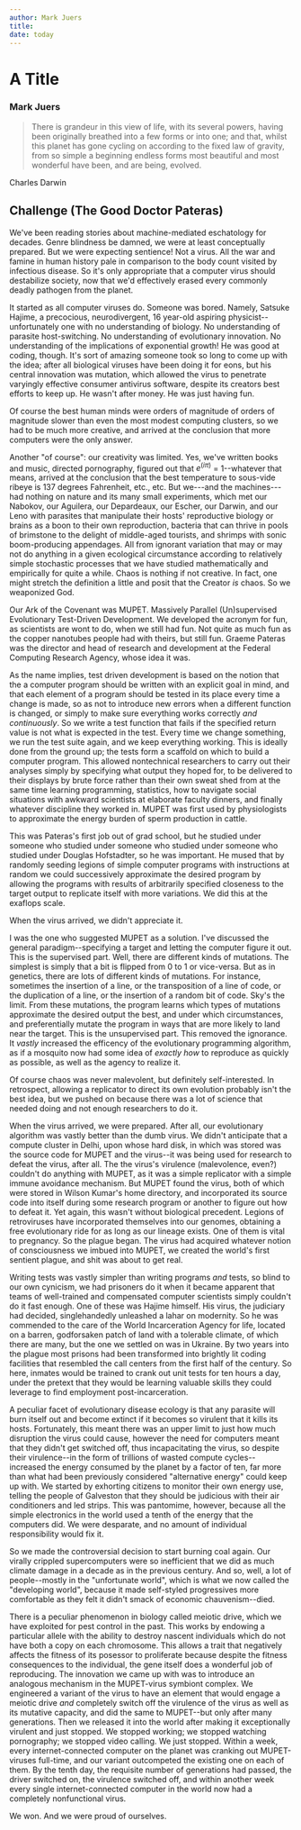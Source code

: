 ```yaml
---
author: Mark Juers
title: 
date: today
---
```


# A Title
### Mark Juers


> There is grandeur in this view of life,
> with its several powers,
> having been originally breathed
> into a few forms or into one;
> and that, whilst this planet has gone cycling on
> according to the fixed law of gravity,
> from so simple a beginning
> endless forms most beautiful and most wonderful
> have been, and are being, evolved.

Charles Darwin

## Challenge (The Good Doctor Pateras)

We've been reading stories about machine-mediated eschatology for decades.
Genre blindness be damned, we were at least conceptually prepared.
But we were expecting sentience! Not a virus.
All the war and famine in human history pale in comparison to the body count
visited by infectious disease.
So it's only appropriate that a computer virus should destabilize society, now
that we'd effectively erased every commonly deadly pathogen from the planet.

It started as all computer viruses do. Someone was bored.
Namely, Satsuke Hajime, a precocious, neurodivergent, 16 year-old aspiring physicist--
unfortunately one with no understanding of biology.
No understanding of parasite host-switching. No understanding of evolutionary
innovation. No understanding of the implications of exponential growth!
He was good at coding, though.
It's sort of amazing someone took so long to come up with the idea; after all
biological viruses have been doing it for eons, but his central innovation was
mutation, which allowed the virus to penetrate varyingly effective consumer antivirus software,
despite its creators best efforts to keep up.
He wasn't after money. He was just having fun.

Of course the best human minds were orders of magnitude of orders of magnitude slower
than even the most modest computing clusters, so we had to be much more creative,
and arrived at the conclusion that more computers were the only answer.

Another "of course": our creativity was limited.
Yes, we've written books and music, directed pornography,
figured out that $e^(i \pi)$ = 1--whatever that means,
arrived at the conclusion that the best temperature to sous-vide ribeye is 137 degrees Fahrenheit, etc., etc.
But we---and the machines---had nothing on nature and its many small experiments,
which met our Nabokov, our Aguilera, our Depardeaux, our Escher, our Darwin, and our Leno
with parasites that manipulate their hosts' reproductive
biology or brains as a boon to their own reproduction,
bacteria that can thrive in pools of brimstone to the delight of middle-aged tourists,
and shrimps with sonic boom-producing appendages.
All from ignorant variation that may or may not do anything in a given ecological circumstance according to relatively
simple stochastic processes that we have studied mathematically and empirically for quite a while.
Chaos is nothing if not creative.
In fact, one might stretch the definition a little and posit that the Creator *is* chaos.
So we weaponized God.

Our Ark of the Covenant was MUPET.
Massively Parallel (Un)supervised Evolutionary Test-Driven Development.
We developed the acronym for fun, as scientists are wont to do, when we still had fun.
Not quite as much fun as the copper nanotubes people had with theirs, but still fun.
Graeme Pateras was the director and head of research and development at the Federal Computing Research Agency,
whose idea it was.

As the name implies, test driven development is based on the notion that the
a computer program should be written with an explicit goal in mind, and that
each element of a program should be tested in its place every time a change is made,
so as not to introduce new errors when a different function is changed,
or simply to make sure everything works correctly *and continuously*.
So we write a test function that fails if the specified return value is not
what is expected in the test.
Every time we change something, we run the test suite again, and we keep everything working.
This is ideally done from the ground up; the tests form a scaffold on which to
build a computer program.
This allowed nontechnical researchers to carry out their analyses simply by
specifying what output they hoped for, to be delivered to their displays by brute
force rather than their own sweat shed from at the same time learning programming,
statistics, how to navigate social situations with awkward scientists at elaborate
faculty dinners, and finally whatever discipline they worked in. MUPET was first used by
physiologists to approximate the energy burden of sperm production in cattle.

This was Pateras's first job out of grad school, but he studied under someone who
studied under someone who studied under someone who studied under Douglas Hofstadter, so he was important.
He mused that by randomly seeding legions of simple computer programs with instructions at random
we could successively approximate the desired program by allowing the programs
with results of arbitrarily specified closeness to the target output
to replicate itself with more variations.
We did this at the exaflops scale.

When the virus arrived, we didn't appreciate it.

I was the one who suggested MUPET as a solution.
I've discussed the general paradigm--specifying a target and letting the computer
figure it out. This is the supervised part.
Well, there are different kinds of mutations.
The simplest is simply that a bit is flipped from 0 to 1 or vice-versa.
But as in genetics, there are lots of different kinds of mutations.
For instance, sometimes the insertion of a line, or the transposition of a line of code,
or the duplication of a line, or the insertion of a random bit of code.
Sky's the limit.
From these mutations, the program learns which types of mutations approximate the desired output the best,
and under which circumstances, and preferentially mutate the program in ways that
are more likely to land near the target. This is the unsupervised part.
This removed the ignorance.
It *vastly* increased the efficency of the evolutionary programming algorithm,
as if a mosquito now had some idea of *exactly how* to reproduce as quickly as
possible, as well as the agency to realize it.

Of course chaos was never malevolent, but definitely self-interested.
In retrospect, allowing a replicator to direct its own evolution probably isn't the best
idea,
but we pushed on because there was a lot of science that needed doing and not enough researchers to do it.

When the virus arrived, we were prepared. After all, our evolutionary algorithm
was vastly better than the dumb virus.
We didn't anticipate that a compute cluster in Delhi, upon whose
hard disk, in which was stored was the source code for MUPET and the virus--it was being used for
research to defeat the virus, after all.
The the virus's virulence (malevolence, even?) couldn't do anything with MUPET,
as it was a simple replicator with a simple immune avoidance mechanism.
But MUPET found the virus, both of which were stored in Wilson Kumar's home directory,
and incorporated its source code into itself during some research program or another
to figure out how to defeat it.
Yet again, this wasn't without biological precedent.
Legions of retroviruses have incorporated themselves into our genomes,
obtaining a free evolutionary ride
for as long as our lineage exists. One of them is vital to pregnancy.
So the plague began. The virus had acquired whatever notion of consciousness
we imbued into MUPET, we created the world's first sentient plague,
and shit was about to get real.

Writing tests was vastly simpler than writing programs *and* tests,
so blind to our own cynicism, we had prisoners do it when it became apparent
that teams of well-trained and compensated computer scientists simply couldn't
do it fast enough.
One of these was Hajime himself. His virus, the judiciary had decided,
singlehandedly unleashed a lahar on modernity.
So he was commended to the care of the World Incarceration Agency for life, located on
a barren, godforsaken patch of land with a tolerable climate,
of which there are many, but the one we settled on was in Ukraine.
By two years into the plague most prisons had been transformed into brightly lit
coding facilities that resembled the call centers from the first half of the century.
So here, inmates would be trained to crank out unit tests for ten hours a day,
under the pretext that they would be learning valuable skills they could
leverage to find employment post-incarceration.

A peculiar facet of evolutionary disease ecology is that any parasite will burn
itself out and become extinct if it becomes so virulent that it kills its hosts.
Fortunately, this meant there was an upper limit to just how much disruption the
virus could cause, however the need for computers meant that they didn't get switched off,
thus incapacitating the virus, so despite their virulence--in the form of trillions of wasted compute cycles--
increased the energy consumed by the planet by a factor of ten, far more than what had been
previously considered "alternative energy" could keep up with.
We started by exhorting citizens to monitor their own energy use,
telling the people of Galveston that they should be judicious with their air
conditioners and led strips.
This was pantomime, however, because all the simple electronics in the world
used a tenth of the energy that the computers did.
We were desparate, and no amount of individual responsibility would fix it.

So we made the controversial decision to start burning coal again.
Our virally crippled supercomputers were so inefficient that we did as much climate damage
in a decade as in the previous century.
And so, well, a lot of people--mostly in the "unfortunate world", which is what
we now called the "developing world", because it made self-styled progressives
more comfortable as they felt it didn't smack of economic chauvenism--died.

There is a peculiar phenomenon in biology called meiotic drive, which we have
exploited for pest control in the past.
This works by endowing a particular allele with the ability to destroy
nascent individuals which do not have both a copy on each chromosome.
This allows a trait that negatively affects the fitness of its posessor to proliferate
because despite the fitness consequences to the individual,
the gene itself does a wonderful job of reproducing.
The innovation we came up with was to introduce an analogous mechanism in the
MUPET-virus symbiont complex.
We engineered a variant of the virus to have an element that would engage a meiotic drive
*and* completely switch off the virulence of the virus as well as its mutative
capacity, and did the same to MUPET--but only after many generations.
Then we released it into the world after making it exceptionally virulent
and just stopped.
We stopped working; we stopped watching pornography; we stopped video calling.
We just stopped.
Within a week, every internet-connected computer on the planet was cranking out
MUPET-viruses full-time, and our variant outcompeted the existing one on each
of them.
By the tenth day, the requisite number of generations had passed, the driver switched
on, the virulence switched off, and within another week every single internet-connected
computer in the world now had a completely nonfunctional virus.

We won. And we were proud of ourselves.
